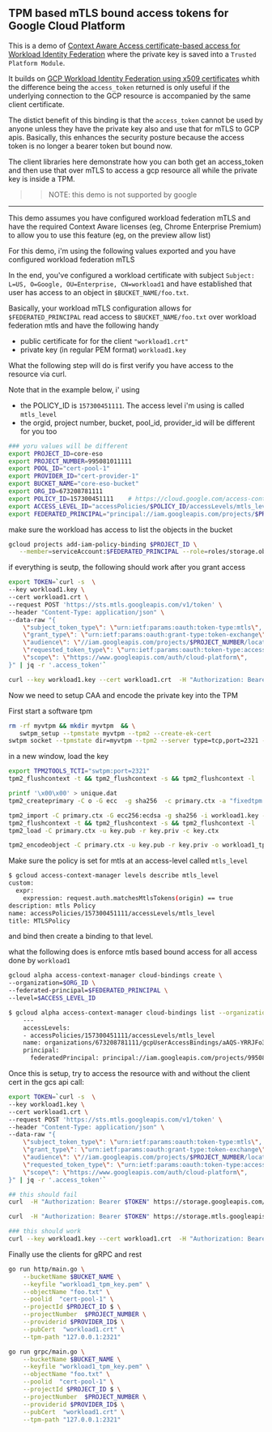## TPM based mTLS bound access tokens for Google Cloud Platform


This is a demo of [Context Aware Access certificate-based access for Workload Identity Federation](https://cloud.google.com/chrome-enterprise-premium/docs/configure_cba_for_workloads) where the private key is saved into a  `Trusted Platform Module`.

It builds on  [GCP Workload Identity Federation using x509 certificates](https://github.com/salrashid123/mtls-tokensource) whith the difference being the `access_token` returned is only useful if the underlying connection to the GCP resource is accompanied by the same client certificate.

The distict benefit of this binding is that the `access_token` cannot be used by anyone unless they have the private key also and use that for mTLS to GCP apis.  Basically, this enhances the security posture because the access token is no longer a bearer token but bound now.

The client libraries here demonstrate how you can both get an access_token and then use that over mTLS to access a gcp resource all while the private key is inside a TPM.


>> NOTE: this demo is not supported by google

---

This demo assumes you have configured workload federation mTLS and have the required Context Aware licenses (eg, Chrome Enterprise Premium) to allow you to use this feature (eg, on the preview allow list)

For this demo, i'm using the following values exported and you have configured workload federation mTLS  

In the end, you've configured a workload certificate with subject `Subject: L=US, O=Google, OU=Enterprise, CN=workload1` and have established that user has access to an object in `$BUCKET_NAME/foo.txt`.

Basically, your workload mTLS configuration allows for `$FEDERATED_PRINCIPAL` read access to `$BUCKET_NAME/foo.txt` over workload federation mtls and have the following handy

* public certificate for for the client `"workload1.crt"`
* private key (in regular PEM format) `workload1.key`

What the following step will do is first verify you have access to the resource via curl.

Note that in the example below, i' using  

* the POLICY_ID is `157300451111`.  The access level i'm using is called `mtls_level`
* the orgid, project number, bucket, pool_id, provider_id will be different for you too

```bash
### yoru values will be different
export PROJECT_ID=core-eso
export PROJECT_NUMBER=995081011111
export POOL_ID="cert-pool-1"
export PROVIDER_ID="cert-provider-1"
export BUCKET_NAME="core-eso-bucket"
export ORG_ID=673208781111
export POLICY_ID=157300451111    # https://cloud.google.com/access-context-manager/docs/create-access-policy
export ACCESS_LEVEL_ID="accessPolicies/$POLICY_ID/accessLevels/mtls_level"
export FEDERATED_PRINCIPAL="principal://iam.googleapis.com/projects/$PROJECT_NUMBER/locations/global/workloadIdentityPools/$POOL_ID/subject/workload1"
```

make sure the workload has access to list the objects in the bucket

```bash
gcloud projects add-iam-policy-binding $PROJECT_ID \
   --member=serviceAccount:$FEDERATED_PRINCIPAL --role=roles/storage.objectViewer
```

if everything is seutp, the following should work after you grant access

```bash
export TOKEN=`curl -s  \
--key workload1.key \
--cert workload1.crt \
--request POST 'https://sts.mtls.googleapis.com/v1/token' \
--header "Content-Type: application/json" \
--data-raw "{
    \"subject_token_type\": \"urn:ietf:params:oauth:token-type:mtls\",
    \"grant_type\": \"urn:ietf:params:oauth:grant-type:token-exchange\",
    \"audience\": \"//iam.googleapis.com/projects/$PROJECT_NUMBER/locations/global/workloadIdentityPools/$POOL_ID/providers/$PROVIDER_ID\",
    \"requested_token_type\": \"urn:ietf:params:oauth:token-type:access_token\",
    \"scope\": \"https://www.googleapis.com/auth/cloud-platform\",
}" | jq -r '.access_token'`

curl --key workload1.key --cert workload1.crt  -H "Authorization: Bearer $TOKEN" https://storage.mtls.googleapis.com/storage/v1/b/$BUCKET_NAME/o/foo.txt
```

Now we need to setup CAA and encode the private key into the TPM

First start a software tpm

```bash
rm -rf myvtpm && mkdir myvtpm  && \
   swtpm_setup --tpmstate myvtpm --tpm2 --create-ek-cert 
swtpm socket --tpmstate dir=myvtpm --tpm2 --server type=tcp,port=2321 --ctrl type=tcp,port=2322 --flags not-need-init,startup-clear --log level=2
```

in a new window, load the key

```bash 
export TPM2TOOLS_TCTI="swtpm:port=2321"
tpm2_flushcontext -t && tpm2_flushcontext -s && tpm2_flushcontext -l

printf '\x00\x00' > unique.dat
tpm2_createprimary -C o -G ecc  -g sha256  -c primary.ctx -a "fixedtpm|fixedparent|sensitivedataorigin|userwithauth|noda|restricted|decrypt" -u unique.dat

tpm2_import -C primary.ctx -G ecc256:ecdsa -g sha256 -i workload1.key -u key.pub -r key.priv
tpm2_flushcontext -t && tpm2_flushcontext -s && tpm2_flushcontext -l
tpm2_load -C primary.ctx -u key.pub -r key.priv -c key.ctx 

tpm2_encodeobject -C primary.ctx -u key.pub -r key.priv -o workload1_tpm_key.pem
```

Make sure the policy is set for mtls at an access-level called `mtls_level`

```bash
$ gcloud access-context-manager levels describe mtls_level
custom:
  expr:
    expression: request.auth.matchesMtlsTokens(origin) == true
description: mtls Policy
name: accessPolicies/157300451111/accessLevels/mtls_level
title: MTLSPolicy
```

and bind then create a binding to that level.

what the following does is enforce mtls based bound access for all access done by `workload1`

```bash
gcloud alpha access-context-manager cloud-bindings create \
--organization=$ORG_ID \
--federated-principal=$FEDERATED_PRINCIPAL \
--level=$ACCESS_LEVEL_ID

$ gcloud alpha access-context-manager cloud-bindings list --organization=$ORG_ID --filter='principal:federatedPrincipal'
    ---
    accessLevels:
    - accessPolicies/157300451111/accessLevels/mtls_level
    name: organizations/673208781111/gcpUserAccessBindings/aAQS-YRRJFo3n5c_FlJIeWdlEWfpmECq8vfRi577VMvc2WVGASgE5pvlYzaJeKHfmtaauM69UV_Mu99OlgU9meuE51lm7II_GZqHMdMyq7LGRMT24kXpqYgnqw1rFoU9KHmkqsfyBcjIgm9n53r-h
    principal:
      federatedPrincipal: principal://iam.googleapis.com/projects/995081011111/locations/global/workloadIdentityPools/cert-pool-1/subject/workload1
```



Once this is setup, try to access the resource with and without the client cert in the gcs api call:

```bash
export TOKEN=`curl -s  \
--key workload1.key \
--cert workload1.crt \
--request POST 'https://sts.mtls.googleapis.com/v1/token' \
--header "Content-Type: application/json" \
--data-raw "{
    \"subject_token_type\": \"urn:ietf:params:oauth:token-type:mtls\",
    \"grant_type\": \"urn:ietf:params:oauth:grant-type:token-exchange\",
    \"audience\": \"//iam.googleapis.com/projects/$PROJECT_NUMBER/locations/global/workloadIdentityPools/$POOL_ID/providers/$PROVIDER_ID\",
    \"requested_token_type\": \"urn:ietf:params:oauth:token-type:access_token\",
    \"scope\": \"https://www.googleapis.com/auth/cloud-platform\",
}" | jq -r '.access_token'`

## this should fail
curl  -H "Authorization: Bearer $TOKEN" https://storage.googleapis.com/storage/v1/b/$BUCKET_NAME/o/foo.txt

curl  -H "Authorization: Bearer $TOKEN" https://storage.mtls.googleapis.com/storage/v1/b/$BUCKET_NAME/o/foo.txt

### this should work
curl --key workload1.key --cert workload1.crt  -H "Authorization: Bearer $TOKEN" https://storage.mtls.googleapis.com/storage/v1/b/$BUCKET_NAME/o/foo.txt
```


Finally use the clients for gRPC and rest


```bash
go run http/main.go \
    --bucketName $BUCKET_NAME \
    --keyfile "workload1_tpm_key.pem" \
    --objectName "foo.txt" \
    --poolid  "cert-pool-1" \
    --projectId $PROJECT_ID $ \
    --projectNumber  $PROJECT_NUMBER \
    --providerid $PROVIDER_ID$ \
    --pubCert  "workload1.crt" \
    --tpm-path "127.0.0.1:2321"

go run grpc/main.go \
    --bucketName $BUCKET_NAME \
    --keyfile "workload1_tpm_key.pem" \
    --objectName "foo.txt" \
    --poolid  "cert-pool-1" \
    --projectId $PROJECT_ID $ \
    --projectNumber  $PROJECT_NUMBER \
    --providerid $PROVIDER_ID$ \
    --pubCert  "workload1.crt" \
    --tpm-path "127.0.0.1:2321"
```
